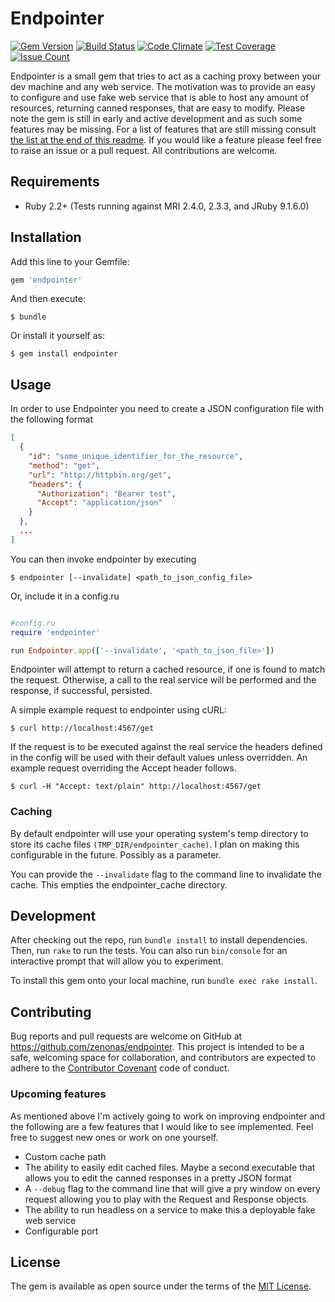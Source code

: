 # Endpointer

[![Gem Version](https://badge.fury.io/rb/endpointer.svg)](http://badge.fury.io/rb/endpointer) [![Build Status](https://travis-ci.org/zenonas/endpointer.svg?branch=master)](https://travis-ci.org/zenonas/endpointer) [![Code Climate](https://codeclimate.com/github/zenonas/endpointer/badges/gpa.svg)](https://codeclimate.com/github/zenonas/endpointer) [![Test Coverage](https://codeclimate.com/github/zenonas/endpointer/badges/coverage.svg)](https://codeclimate.com/github/zenonas/endpointer/coverage) [![Issue Count](https://codeclimate.com/github/zenonas/endpointer/badges/issue_count.svg)](https://codeclimate.com/github/zenonas/endpointer)

Endpointer is a small gem that tries to act as a caching proxy between your dev machine and any web service. The motivation was to provide an easy to configure and use fake web service that is able to host any amount of resources, returning canned responses, that are easy to modify. Please note the gem is still in early and active development and as such some features may be missing. For a list of features that are still missing consult [the list at the end of this readme](#upcoming-features). If you would like a feature please feel free to raise an issue or a pull request. All contributions are welcome.

## Requirements

* Ruby 2.2+ (Tests running against MRI 2.4.0, 2.3.3, and JRuby 9.1.6.0)

## Installation

Add this line to your Gemfile:

```ruby
gem 'endpointer'
```

And then execute:

    $ bundle

Or install it yourself as:

    $ gem install endpointer

## Usage

In order to use Endpointer you need to create a JSON configuration file with the following format

```json
[
  {
    "id": "some_unique_identifier_for_the_resource",
    "method": "get",
    "url": "http://httpbin.org/get",
    "headers": {
      "Authorization": "Bearer test",
      "Accept": "application/json"
    }
  },
  ...
]
```

You can then invoke endpointer by executing

    $ endpointer [--invalidate] <path_to_json_config_file>

Or, include it in a config.ru

```ruby

#config.ru
require 'endpointer'

run Endpointer.app(['--invalidate', '<path_to_json_file>'])
```

Endpointer will attempt to return a cached resource, if one is found to match the request. Otherwise, a call to the real service will be performed and the response, if successful, persisted.

A simple example request to endpointer using cURL:

    $ curl http://localhost:4567/get

If the request is to be executed against the real service the headers defined in the config will be used with their default values unless overridden. An example request overriding the Accept header follows.

    $ curl -H "Accept: text/plain" http://localhost:4567/get

### Caching

By default endpointer will use your operating system's temp directory to store its cache files `(TMP_DIR/endpointer_cache)`. I plan on making this configurable in the future. Possibly as a parameter.

You can provide the `--invalidate` flag to the command line to invalidate the cache. This empties the endpointer_cache directory.

## Development

After checking out the repo, run `bundle install` to install dependencies. Then, run `rake` to run the tests. You can also run `bin/console` for an interactive prompt that will allow you to experiment.

To install this gem onto your local machine, run `bundle exec rake install`.

## Contributing

Bug reports and pull requests are welcome on GitHub at https://github.com/zenonas/endpointer. This project is intended to be a safe, welcoming space for collaboration, and contributors are expected to adhere to the [Contributor Covenant](http://contributor-covenant.org) code of conduct.

### Upcoming features

As mentioned above I'm actively going to work on improving endpointer and the following are a few features that I would like to see implemented. Feel free to suggest new ones or work on one yourself.

* Custom cache path
* The ability to easily edit cached files. Maybe a second executable that allows you to edit the canned responses in a pretty JSON format
* A `--debug` flag to the command line that will give a pry window on every request allowing you to play with the Request and Response objects.
* The ability to run headless on a service to make this a deployable fake web service
* Configurable port

## License

The gem is available as open source under the terms of the [MIT License](http://opensource.org/licenses/MIT).

